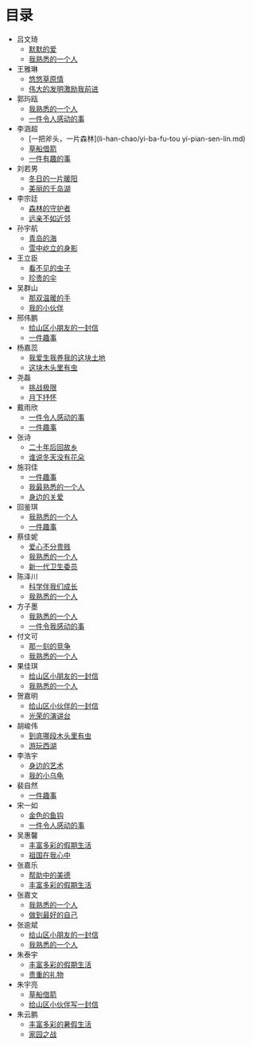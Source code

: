  # 目录 #

* 吕文琦
	* [默默的爱](lv-wen-qi/mo-mo-de-ai.md)
	* [我熟悉的一个人](lv-wen-qi/wo-shu-xi-de-yi-ge-ren.md)
* 王雅琳
	* [悠悠草原情](wang-ya-lin/you-you-cao-yuan-qing.md)
	* [伟大的发明激励我前进](wang-ya-lin/wei-da-de-fa-ming-ji-li-wo-qian-jin.md)
* 郭玙瓯
    * [我熟悉的一个人](guo-yu-ou/wo-shu-xi-de-yi-ge-ren.md)
    * [一件令人感动的事](guo-yu-ou/yi-jian-ling-ren-gan-dong-de-shi.md)
* 李涵超
    * [一把斧头，一片森林](li-han-chao/yi-ba-fu-tou yi-pian-sen-lin.md)
    * [草船借箭](li-han-chao/cao-chuan-jie-jian.md)
    * [一件有趣的事](li-han-chao/yi-jian-you-qu-de-shi.md)
* 刘若男 
    * [冬日的一片暖阳](liu-ruo-nan/dong-ri-de-yi-pian-nuan-yang.md)
    * [美丽的千岛湖](liu-ruo-nan/mei-li-de-qian-dao-hu.md)
* 李宗廷
    * [森林的守护者](li-zong-ting/sen-lin-de-shou-hu-zhe.md)
    * [远亲不如近邻](li-zong-ting/yuan-qin-bu-ru-jin-lin.md)
* 孙宇航
    * [青岛的海](sun-yu-hang/qing-dao-de-hai.md)
    * [雪中屹立的身影](sun-yu-hang/xue-zhong-yi-li-de-shen-ying.md)
* 王立臣
    * [看不见的虫子](wang-li-chen/kan-bu-jian-de-chong-zi.md)
    * [珍贵的伞](wang-li-chen/zhen-gui-de-san.md)
* 吴群山
    * [那双温暖的手](wu-qun-shan/na-shuang-wen-nuan-de-shou.md)
    * [我的小伙伴](wu-qun-shan/wo-de-xiao-huo-ban.md)
* 邢伟鹏
    * [给山区小朋友的一封信](xing-wei-peng/gei-shan-qu-xiao-peng-you-de-yi-feng-xin.md)
    * [一件趣事](xing-wei-peng/yi-jian-qu-shi.md)
* 杨嘉蕊
    * [我爱生我养我的这块土地](yang-jia-rui/wo-ai-sheng-wo-yang-wo-de-zhe-kuai-tu-di.md)
    * [这块木头里有虫](yang-jia-rui/zhe-kuai-mu-tou-li-you-chong.md)
* 尧磊
    * [挑战极限](yao-lei/tiao-zhan-ji-xian.md)
    * [月下抒怀](yao-lei/yue-xia-shu-huai.md)
* 戴雨欣
    * [一件令人感动的事](dai-yu-xin/yi-jian-ling-ren-gan-dong-de-shi.md)
    * [一件趣事](dai-yu-xin/yi-jian-qu-shi.md)
* 张诗
    * [二十年后回故乡](zhang-shi/er-shi-nian-hou-hui-gu-xiang.md)
    * [谁说冬天没有花朵](zhang-shi/shui-shuo-dong-tian-mei-you-hua-duo.md)
* 施羽佳
    * [一件趣事](shi-yu-jia/yi-jian-qu-shi.md)
    * [我最熟悉的一个人](shi-yu-jia/wo-zui-shu-xi-de-yi-ge-ren.md)
    * [身边的关爱](shi-yu-jia/shen-bian-de-guan-ai.md)
* 回鉴琪
    * [我熟悉的一个人](hui-jian-qi/wo-shu-xi-de-yi-ge-ren.md)
    * [一件趣事](hui-jian-qi/yi-jian-qu-shi.md)
* 蔡佳妮
    * [爱心不分贵贱](cai-jia-ni/ai-xin-bu-fen-gui-jian.md)
    * [我熟悉的一个人](cai-jia-ni/wo-shu-xi-de-yi-ge-ren.md)
    * [新一代卫生委员](cai-jia-ni/xin-yi-dai-wei-sheng-wei-yuan.md)
* 陈泽川
    * [科学伴我们成长](chen-ze-chuan/ke-xue-ban-wo-men-cheng-zhang.md)
    * [我熟悉的一个人](chen-ze-chuan/wo-shu-xi-de-yi-ge-ren.md)
* 方子墨
    * [我熟悉的一个人](fang-zi-mo/wo-shu-xi-de-yi-ge-ren.md)
    * [一件令我感动的事](fang-zi-mo/yi-jian-ling-wo-gan-dong-de-shi.md)
* 付文可
    * [那一刻的竞争](fu-wen-ke/na-yi-ke-de-jing-zheng.md)
    * [我熟悉的一个人](fu-wen-ke/wo-shu-xi-de-yi-ge-ren.md)
* 果佳琪
    * [给山区小朋友的一封信](guo-jia-qi/gei-shan-qu-xiao-peng-you-de-yi-feng-xin.md)
    * [我熟悉的一个人](guo-jia-qi/wo-shu-xi-de-yi-ge-ren.md)
* 贺嘉明
    * [给山区小伙伴的一封信](he-jia-ming/gei-shan-qu-xiao-huo-ban-de-yi-feng-xin.md)
    * [光荣的演讲台](he-jia-ming/guang-rong-de-yan-jiang-tai.md)
* 胡峻伟
    * [到底哪段木头里有虫](hu-jun-wei/dao-di-na-duan-mu-tou-li-you-chong.md)
    * [游玩西湖](hu-jun-wei/you-wan-xi-hu.md)
* 李浩宇
    * [身边的艺术](li-hao-yu/shen-bian-de-yi-shu.md)
    * [我的小乌龟](li-hao-yu/wo-de-xiao-wu-gui.md)
* 裴自然
    * [一件趣事](pei-zi-ran/yi-jian-qu-shi.md)
* 宋一如
    * [金色的鱼钩](song-yi-ru/jin-se-de-yu-gou.md)
    * [一件令人感动的事](song-yi-ru/yi-jian-ling-ren-gan-dong-de-shi.md)
* 吴惠馨
    * [丰富多彩的假期生活](wu-hui-xin/feng-fu-duo-cai-de-jia-qi-sheng-huo.md)
    * [祖国在我心中](wu-hui-xin/zu-guo-zai-wo-xin-zhong.md)
* 张嘉乐
    * [帮助中的美德](zhang-jia-le/bang-zhu-zhong-de-mei-de.md)
    * [丰富多彩的假期生活](zhang-jia-le/feng-fu-duo-cai-de-jia-qi-sheng-huo.md)
* 张嘉文
    * [我熟悉的一个人](zhang-jia-wen/wo-shu-xi-de-yi-ge-ren.md)
    * [做到最好的自己](zhang-jia-wen/zuo-dao-zui-hao-de-zi-ji.md)
* 张逾斌
    * [给山区小朋友的一封信](zhang-yu-bin/gei-shan-qu-xiao-peng-you-de-yi-feng-xin.md)
    * [我熟悉的一个人](zhang-yu-bin/wo-shu-xi-de-yi-ge-ren.md)
* 朱泰宇
    * [丰富多彩的假期生活](zhu-tai-yu/feng-fu-duo-cai-de-jia-qi-sheng-huo.md)
    * [贵重的礼物](zhu-tai-yu/gui-zhong-de-li-wu.md)
* 朱宇亮
    * [草船借箭](zhu-yu-liang/cao-chuan-jie-jian.md)
    * [给山区小伙伴写一封信](zhu-yu-liang/gei-shan-qu-xiao-huo-ban-xie-yi-feng-xin.md)
* 朱云鹏
    * [丰富多彩的暑假生活](zhu-yun-peng/feng-fu-duo-cai-de-shu-jia-sheng-huo.md)
    * [家园之战](zhu-yun-peng/jia-yuan-zhi-zhan.md)
    

